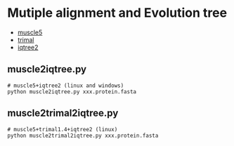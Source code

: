 # Mutiple alignment and Evolution tree
* [muscle5](https://www.drive5.com/muscle5/)
* [trimal](http://trimal.cgenomics.org/)
* [iqtree2](https://github.com/iqtree/iqtree2)
## muscle2iqtree.py
```
# muscle5+iqtree2 (linux and windows)
python muscle2iqtree.py xxx.protein.fasta
```
## muscle2trimal2iqtree.py
```
# muscle5+trimal1.4+iqtree2 (linux)
python muscle2trimal2iqtree.py xxx.protein.fasta
```
